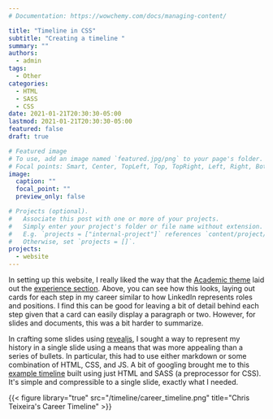 ```yaml
---
# Documentation: https://wowchemy.com/docs/managing-content/

title: "Timeline in CSS"
subtitle: "Creating a timeline "
summary: ""
authors: 
  - admin
tags: 
  - Other
categories: 
  - HTML
  - SASS
  - CSS
date: 2021-01-21T20:30:30-05:00
lastmod: 2021-01-21T20:30:30-05:00
featured: false
draft: true

# Featured image
# To use, add an image named `featured.jpg/png` to your page's folder.
# Focal points: Smart, Center, TopLeft, Top, TopRight, Left, Right, BottomLeft, Bottom, BottomRight.
image:
  caption: ""
  focal_point: ""
  preview_only: false

# Projects (optional).
#   Associate this post with one or more of your projects.
#   Simply enter your project's folder or file name without extension.
#   E.g. `projects = ["internal-project"]` references `content/project/deep-learning/index.md`.
#   Otherwise, set `projects = []`.
projects: 
  - website
---
```


In setting up this website, I really liked the way that the [Academic theme](#) laid out the [experience section](#). Above, you can see how this looks, laying out cards for each step in my career similar to how LinkedIn represents roles and positions. I find this can be good for leaving a bit of detail behind each step given that a card can easily display a paragraph or two. However, for slides and documents, this was a bit harder to summarize. 

In crafting some slides using [revealjs](#), I sought a way to represent my history in a single slide using a means that was more appealing than a series of bullets. In particular, this had to use either markdown or some combination of HTML, CSS, and JS. A bit of googling brought me to this [example timeline](https://codepen.io/cjl750/pen/MXvYmg) built using just HTML and SASS (a preprocessor for CSS). It's simple and compressible to a single slide, exactly what I needed.

{{< figure library="true" src="/timeline/career_timeline.png" title="Chris Teixeira's Career Timeline" >}}

